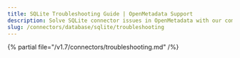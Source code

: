```yaml
---
title: SQLite Troubleshooting Guide | OpenMetadata Support
description: Solve SQLite connector issues in OpenMetadata with our comprehensive troubleshooting guide. Fix connection errors, resolve common problems & optimize performance.
slug: /connectors/database/sqlite/troubleshooting
---
```


{% partial file="/v1.7/connectors/troubleshooting.md" /%}
